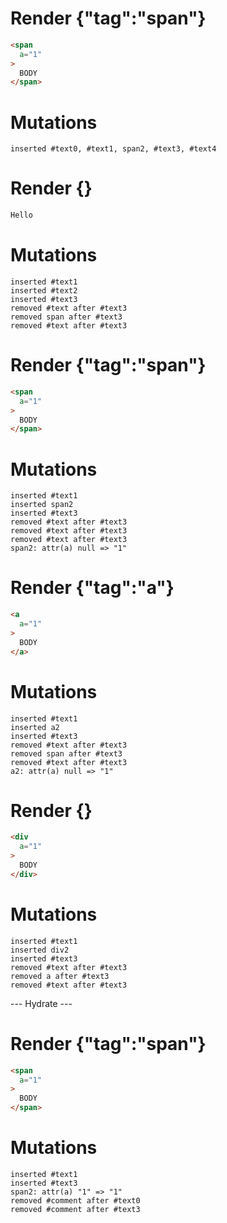 # Render {"tag":"span"}
```html
<span
  a="1"
>
  BODY
</span>
```

# Mutations
```
inserted #text0, #text1, span2, #text3, #text4
```


# Render {}
```html
Hello
```

# Mutations
```
inserted #text1
inserted #text2
inserted #text3
removed #text after #text3
removed span after #text3
removed #text after #text3
```


# Render {"tag":"span"}
```html
<span
  a="1"
>
  BODY
</span>
```

# Mutations
```
inserted #text1
inserted span2
inserted #text3
removed #text after #text3
removed #text after #text3
removed #text after #text3
span2: attr(a) null => "1"
```


# Render {"tag":"a"}
```html
<a
  a="1"
>
  BODY
</a>
```

# Mutations
```
inserted #text1
inserted a2
inserted #text3
removed #text after #text3
removed span after #text3
removed #text after #text3
a2: attr(a) null => "1"
```


# Render {}
```html
<div
  a="1"
>
  BODY
</div>
```

# Mutations
```
inserted #text1
inserted div2
inserted #text3
removed #text after #text3
removed a after #text3
removed #text after #text3
```


--- Hydrate ---
# Render {"tag":"span"}
```html
<span
  a="1"
>
  BODY
</span>
```

# Mutations
```
inserted #text1
inserted #text3
span2: attr(a) "1" => "1"
removed #comment after #text0
removed #comment after #text3
```